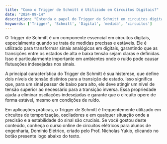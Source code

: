 ```yaml
---
title: "Como o Trigger de Schmitt é Utilizado em Circuitos Digitais?"
date: "2024-09-14"
description: "Entenda o papel do Trigger de Schmitt em circuitos digitais e sua importância em medidas precisas."
keywords: ['Trigger', 'Schmitt', 'Digital', 'medida', 'circuitos']
---
```


O Trigger de Schmitt é um componente essencial em circuitos digitais, especialmente quando se trata de medidas precisas e estáveis. Ele é utilizado para transformar sinais analógicos em digitais, garantindo que as transições entre os estados de alta e baixa tensão sejam claras e definidas. Isso é particularmente importante em ambientes onde o ruído pode causar flutuações indesejadas nos sinais.

A principal característica do Trigger de Schmitt é sua histerese, que define dois níveis de tensão distintos para a transição de estado. Isso significa que, para um sinal passar de baixo para alto, ele deve atingir um nível de tensão superior ao necessário para a transição inversa. Essa propriedade ajuda a eliminar oscilações indesejadas e garante que o circuito opere de forma estável, mesmo em condições de ruído.

Em aplicações práticas, o Trigger de Schmitt é frequentemente utilizado em circuitos de temporização, osciladores e em qualquer situação onde a precisão e a estabilidade do sinal são cruciais. Se você gostou deste conteúdo, conheça o curso online de circuitos elétricos para alunos de engenharia, Domínio Elétrico, criado pelo Prof. Nicholas Yukio, clicando no botão presente logo abaixo do texto.